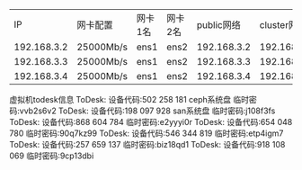 |             |           |      |      |             |             |
| ----------- | --------- | ---- | ---- | ----------- | ----------- |
| IP          | 网卡配置      | 网卡1名 | 网卡2名 | public网络    | cluster网络   |
| 192.168.3.2 | 25000Mb/s | ens1 | ens2 | 192.168.3.2 | 192.168.7.2 |
| 192.168.3.3 | 25000Mb/s | ens1 | ens2 | 192.168.3.3 | 192.168.7.3 |
| 192.168.3.4 | 25000Mb/s | ens1 | ens2 | 192.168.3.4 | 192.168.7.4 |
虚拟机todesk信息
ToDesk:
设备代码:502 258 181 ceph系统盘
临时密码:vvb2s6v2
ToDesk:
设备代码:198 097 928 san系统盘
临时密码:j108f3fs
ToDesk:
设备代码:868 604 784
临时密码:e2yyyi0r
ToDesk:
设备代码:654 048 780
临时密码:90q7kz99
ToDesk:
设备代码:546 344 819
临时密码:etp4igm7
ToDesk:
设备代码:257 659 137
临时密码:biz18qd1
ToDesk:
设备代码:918 108 069
临时密码:9cp13dbi

